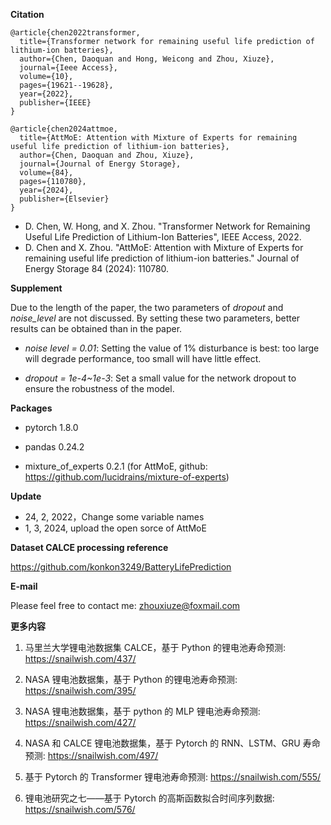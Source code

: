**Citation**
```
@article{chen2022transformer,
  title={Transformer network for remaining useful life prediction of lithium-ion batteries},
  author={Chen, Daoquan and Hong, Weicong and Zhou, Xiuze},
  journal={Ieee Access},
  volume={10},
  pages={19621--19628},
  year={2022},
  publisher={IEEE}
}

@article{chen2024attmoe,
  title={AttMoE: Attention with Mixture of Experts for remaining useful life prediction of lithium-ion batteries},
  author={Chen, Daoquan and Zhou, Xiuze},
  journal={Journal of Energy Storage},
  volume={84},
  pages={110780},
  year={2024},
  publisher={Elsevier}
}
```
- D. Chen, W. Hong, and X. Zhou. "Transformer Network for Remaining Useful Life Prediction of Lithium-Ion Batteries", IEEE Access, 2022.
- D. Chen and X. Zhou. "AttMoE: Attention with Mixture of Experts for remaining useful life prediction of lithium-ion batteries." Journal of Energy Storage 84 (2024): 110780.

**Supplement**

Due to the length of the paper, the two parameters of *dropout* and *noise_level* are not discussed. By setting these two parameters, better results can be obtained than in the paper.

- *noise level = 0.01*: Setting the value of 1% disturbance is best: too large will degrade performance, too small will have little effect.

- *dropout = 1e-4~1e-3*: Set a small value for the network dropout to ensure the robustness of the model.

**Packages**

- pytorch 1.8.0

- pandas 0.24.2

- mixture_of_experts 0.2.1 (for AttMoE, github: https://github.com/lucidrains/mixture-of-experts)

**Update** 

- 24, 2, 2022，Change some variable names
- 1, 3, 2024, upload the open sorce of AttMoE

**Dataset CALCE processing reference**

https://github.com/konkon3249/BatteryLifePrediction

**E-mail**

Please feel free to contact me: zhouxiuze@foxmail.com

**更多内容**

1. 马里兰大学锂电池数据集 CALCE，基于 Python 的锂电池寿命预测: https://snailwish.com/437/

2. NASA 锂电池数据集，基于 Python 的锂电池寿命预测: https://snailwish.com/395/

3. NASA 锂电池数据集，基于 python 的 MLP 锂电池寿命预测: https://snailwish.com/427/

4. NASA 和 CALCE 锂电池数据集，基于 Pytorch 的 RNN、LSTM、GRU 寿命预测: https://snailwish.com/497/

5. 基于 Pytorch 的 Transformer 锂电池寿命预测: https://snailwish.com/555/

6. 锂电池研究之七——基于 Pytorch 的高斯函数拟合时间序列数据: https://snailwish.com/576/
